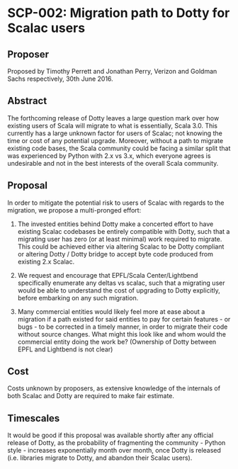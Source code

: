 # SCP-002: Migration path to Dotty for Scalac users

## Proposer

Proposed by Timothy Perrett and Jonathan Perry, Verizon and Goldman Sachs
respectively, 30th June 2016.

## Abstract

The forthcoming release of Dotty leaves a large question mark over how existing
users of Scala will migrate to what is essentially, Scala 3.0. This currently
has a large unknown factor for users of Scalac; not knowing the time or cost of
any potential upgrade. Moreover, without a path to migrate existing code bases,
the Scala community could be facing a similar split that was experienced by
Python with 2.x vs 3.x, which everyone agrees is undesirable and not in the
best interests of the overall Scala community.

## Proposal

In order to mitigate the potential risk to users of Scalac with regards to the
migration, we propose a multi-pronged effort:

1. The invested entities behind Dotty make a concerted effort to have existing
Scalac codebases be entirely compatible with Dotty, such that a migrating user
has zero (or at least minimal) work required to migrate. This could be achieved
either via altering Scalac to be Dotty compliant or altering Dotty / Dotty
bridge to accept byte code produced from existing 2.x Scalac.

1. We request and encourage that EPFL/Scala Center/Lightbend specifically
enumerate any deltas vs scalac, such that a migrating user would be able to
understand the cost of upgrading to Dotty explicitly, before embarking on any
such migration.

1. Many commercial entities would likely feel more at ease about a migration if
a path existed for said entities to pay for certain features - or bugs - to be
corrected in a timely manner, in order to migrate their code without source
changes. What might this look like and whom would the commercial entity doing
the work be? (Ownership of Dotty between EPFL and Lightbend is not clear)

## Cost

Costs unknown by proposers, as extensive knowledge of the internals of both
Scalac and Dotty are required to make fair estimate.

## Timescales

It would be good if this proposal was available shortly after any official
release of Dotty, as the probability of fragmenting the community - Python
style - increases exponentially month over month, once Dotty is released (i.e.
libraries migrate to Dotty, and abandon their Scalac users).

